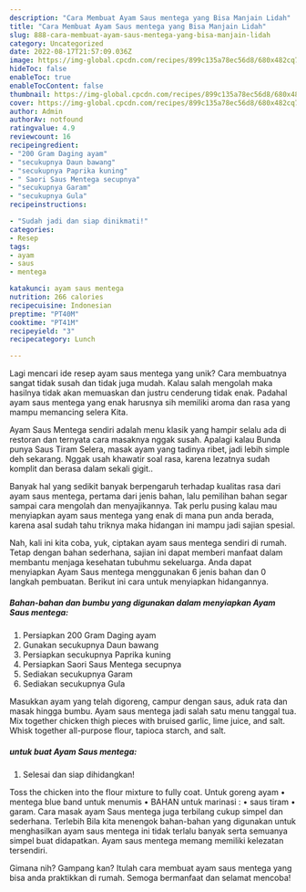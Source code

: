 ```yaml
---
description: "Cara Membuat Ayam Saus mentega yang Bisa Manjain Lidah"
title: "Cara Membuat Ayam Saus mentega yang Bisa Manjain Lidah"
slug: 888-cara-membuat-ayam-saus-mentega-yang-bisa-manjain-lidah
category: Uncategorized
date: 2022-08-17T21:57:09.036Z
image: https://img-global.cpcdn.com/recipes/899c135a78ec56d8/680x482cq70/ayam-saus-mentega-foto-resep-utama.jpg
hideToc: false
enableToc: true
enableTocContent: false
thumbnail: https://img-global.cpcdn.com/recipes/899c135a78ec56d8/680x482cq70/ayam-saus-mentega-foto-resep-utama.jpg
cover: https://img-global.cpcdn.com/recipes/899c135a78ec56d8/680x482cq70/ayam-saus-mentega-foto-resep-utama.jpg
author: Admin
authorAv: notfound
ratingvalue: 4.9
reviewcount: 16
recipeingredient:
- "200 Gram Daging ayam"
- "secukupnya Daun bawang"
- "secukupnya Paprika kuning"
- " Saori Saus Mentega secupnya"
- "secukupnya Garam"
- "secukupnya Gula"
recipeinstructions:

- "Sudah jadi dan siap dinikmati!"
categories:
- Resep
tags:
- ayam
- saus
- mentega

katakunci: ayam saus mentega 
nutrition: 266 calories
recipecuisine: Indonesian
preptime: "PT40M"
cooktime: "PT41M"
recipeyield: "3"
recipecategory: Lunch

---
```





Lagi mencari ide resep ayam saus mentega yang unik? Cara membuatnya sangat tidak susah dan tidak juga mudah. Kalau salah mengolah maka hasilnya tidak akan memuaskan dan justru cenderung tidak enak. Padahal ayam saus mentega yang enak harusnya sih memiliki aroma dan rasa yang mampu memancing selera Kita.





Ayam Saus Mentega sendiri adalah menu klasik yang hampir selalu ada di restoran dan ternyata cara masaknya nggak susah. Apalagi kalau Bunda punya Saus Tiram Selera, masak ayam yang tadinya ribet, jadi lebih simple deh sekarang. Nggak usah khawatir soal rasa, karena lezatnya sudah komplit dan berasa dalam sekali gigit..

Banyak hal yang sedikit banyak berpengaruh terhadap kualitas rasa dari ayam saus mentega, pertama dari jenis bahan, lalu pemilihan bahan segar sampai cara mengolah dan menyajikannya. Tak perlu pusing kalau mau menyiapkan ayam saus mentega yang enak di mana pun anda berada, karena asal sudah tahu triknya maka hidangan ini mampu jadi sajian spesial.






Nah, kali ini kita coba, yuk, ciptakan ayam saus mentega sendiri di rumah. Tetap dengan bahan sederhana, sajian ini dapat memberi manfaat dalam membantu menjaga kesehatan tubuhmu sekeluarga. Anda dapat menyiapkan Ayam Saus mentega menggunakan 6 jenis bahan dan 0 langkah pembuatan. Berikut ini cara untuk menyiapkan hidangannya.

<!--inarticleads1-->

##### Bahan-bahan dan bumbu yang digunakan dalam menyiapkan Ayam Saus mentega:

1. Persiapkan 200 Gram Daging ayam
1. Gunakan secukupnya Daun bawang
1. Persiapkan secukupnya Paprika kuning
1. Persiapkan  Saori Saus Mentega secupnya
1. Sediakan secukupnya Garam
1. Sediakan secukupnya Gula


Masukkan ayam yang telah digoreng, campur dengan saus, aduk rata dan masak hingga bumbu. Ayam saus mentega jadi salah satu menu tanggal tua. Mix together chicken thigh pieces with bruised garlic, lime juice, and salt. Whisk together all-purpose flour, tapioca starch, and salt. 

<!--inarticleads2-->

#####  untuk buat Ayam Saus mentega:


1. Selesai dan siap dihidangkan!

Toss the chicken into the flour mixture to fully coat. Untuk goreng ayam • mentega blue band untuk menumis • BAHAN untuk marinasi : • saus tiram • garam. Cara masak ayam Saus mentega juga terbilang cukup simpel dan sederhana. Terlebih Bila kita menengok bahan-bahan yang digunakan untuk menghasilkan ayam saus mentega ini tidak terlalu banyak serta semuanya simpel buat didapatkan. Ayam saus mentega memang memiliki kelezatan tersendiri. 

Gimana nih? Gampang kan? Itulah cara membuat ayam saus mentega yang bisa anda praktikkan di rumah. Semoga bermanfaat dan selamat mencoba!
